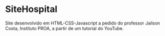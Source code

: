 # SiteHospital
 Site desenvolvido em HTML-CSS-Javascript a pedido do professor Jailson Costa, Instituto PROA, a partir de um tutorial do YouTube.
